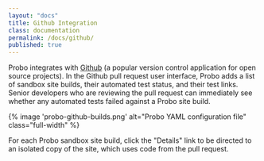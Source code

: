 ```yaml
---
layout: "docs"
title: Github Integration
class: documentation
permalink: /docs/github/
published: true
---
```

Probo integrates with [Github](http://github.com/) (a popular version control application for open source projects). In the Github pull request user interface, Probo adds a list of sandbox site builds, their automated test status, and their test links. Senior developers who are reviewing the pull request can immediately see whether any automated tests failed against a Probo site build.

{% image 'probo-github-builds.png' alt="Probo YAML configuration file" class="full-width" %}

For each Probo sandbox site build, click the "Details" link to be directed to an isolated copy of the site, which uses code from the pull request.
